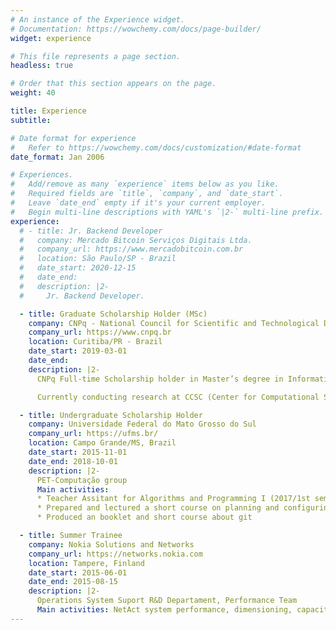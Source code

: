 ```yaml
---
# An instance of the Experience widget.
# Documentation: https://wowchemy.com/docs/page-builder/
widget: experience

# This file represents a page section.
headless: true

# Order that this section appears on the page.
weight: 40

title: Experience
subtitle:

# Date format for experience
#   Refer to https://wowchemy.com/docs/customization/#date-format
date_format: Jan 2006

# Experiences.
#   Add/remove as many `experience` items below as you like.
#   Required fields are `title`, `company`, and `date_start`.
#   Leave `date_end` empty if it's your current employer.
#   Begin multi-line descriptions with YAML's `|2-` multi-line prefix.
experience:
  # - title: Jr. Backend Developer
  #   company: Mercado Bitcoin Serviços Digitais Ltda.
  #   company_url: https://www.mercadobitcoin.com.br
  #   location: São Paulo/SP - Brazil
  #   date_start: 2020-12-15
  #   date_end: 
  #   description: |2-
  #     Jr. Backend Developer.

  - title: Graduate Scholarship Holder (MSc)
    company: CNPq - National Council for Scientific and Technological Development
    company_url: https://www.cnpq.br
    location: Curitiba/PR - Brazil
    date_start: 2019-03-01
    date_end: 
    description: |2-
      CNPq Full-time Scholarship holder in Master’s degree in Informatics Graduate Program of Universidade Federal do Paraná.  

      Currently conducting research at CCSC (Center for Computational Security sCience).

  - title: Undergraduate Scholarship Holder
    company: Universidade Federal do Mato Grosso do Sul
    company_url: https://ufms.br/
    location: Campo Grande/MS, Brazil
    date_start: 2015-11-01
    date_end: 2018-10-01
    description: |2-
      PET-Computação group  
      Main activities:  
      * Teacher Assitant for Algorithms and Programming I (2017/1st semester) and Computer Networking (2017/2nd semester)  
      * Prepared and lectured a short course on planning and configuring computer networks topologies using GNS3  
      * Produced an booklet and short course about git

  - title: Summer Trainee
    company: Nokia Solutions and Networks
    company_url: https://networks.nokia.com
    location: Tampere, Finland
    date_start: 2015-06-01
    date_end: 2015-08-15
    description: |2-
      Operations System Suport R&D Departament, Performance Team  
      Main activities: NetAct system performance, dimensioning, capacity data reporting and visualization tools
---
```

